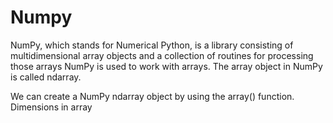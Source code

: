 # Numpy
NumPy, which stands for Numerical Python, is a library consisting of multidimensional array objects and a collection of routines for processing those arrays
NumPy is used to work with arrays. The array object in NumPy is called ndarray.

We can create a NumPy ndarray object by using the array() function.
Dimensions in array
